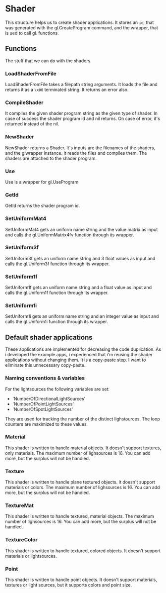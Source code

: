 # Shader

This structure helps us to create shader applications. It stores an `id`, that was generated with the gl.CreateProgram command, and the wrapper, that is ued to call gl. functions.


## Functions

The stuff that we can do with the shaders.

### LoadShaderFromFile

LoadShaderFromFile takes a filepath string arguments. It loads the file and returns it as a `\x00` terminated string. It returns an error also.

### CompileShader

It compiles the given shader program string as the given type of shader. In case of success the shader program id and nil returns. On case of error, it's returned instead of the nil.

### NewShader

NewShader returns a Shader. It's inputs are the filenames of the shaders, and the glwrapper instance. It reads the files and compiles them. The shaders are attached to the shader program.

### Use

Use is a wrapper for gl.UseProgram

### GetId

GetId returns the shader program id.

### SetUniformMat4

SetUniformMat4 gets an uniform name string and the value matrix as input and calls the gl.UniformMatrix4fv function through its wrapper.

### SetUniform3f

SetUniform3f gets an uniform name string and 3 float values as input and calls the gl.Uniform3f function through its wrapper.

### SetUniform1f

SetUniform1f gets an uniform name string and a float value as input and calls the gl.Uniform1f function through its wrapper.

### SetUniform1i

SetUniform1i gets an uniform name string and an integer value as input and calls the gl.Uniform1i function through its wrapper.

## Default shader applications

These applications are implemented for decreasing the code duplication. As i developed the example apps, i experienced that i'm reusing the shader applications without changing them. It is a copy-paste step. I want to eliminate this unnecessary copy-paste.

### Naming conventions & variables

For the lightsources the following variables are set:

- 'NumberOfDirectionalLightSources'
- 'NumberOfPointLightSources'
- 'NumberOfSpotLightSources'

They are used for tracking the number of the distinct lighstources. The loop counters are maximized to these values.


### Material

This shader is written to handle material objects. It doesn't support textures, only materials. The maximum number of lighsources is 16. You can add more, but the surplus will not be handled.

### Texture

This shader is written to handle plane textured objects. It doesn't support materials or colors. The maximum number of lighsources is 16. You can add more, but the surplus will not be handled.

### TextureMat

This shader is written to handle textured, material objects. The maximum number of lighsources is 16. You can add more, but the surplus will not be handled.

### TextureColor

This shader is written to handle textured, colored objects. It doesn't support materials or lightsources.

### Point

This shader is written to handle point objects. It doesn't support materials, textures or light sources, but it supports colors and point size.
